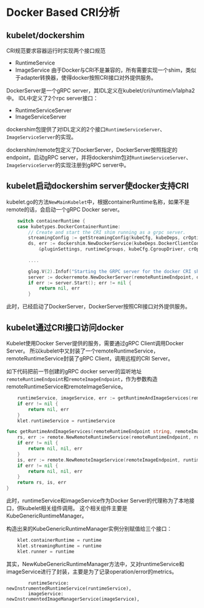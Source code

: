 # Docker Based CRI分析
## kubelet/dockershim
CRI规范要求容器运行时实现两个接口规范
* RuntimeService
* ImageService
由于Docker与CRI不是兼容的，所有需要实现一个shim，类似于adapter转换器，使得docker按照CRI接口对外提供服务。

DockerServer是一个gRPC server，其IDL定义在kubelet/cri/runtime/v1alpha2中。
IDL中定义了2个rpc server接口：
* RuntimeServiceServer
* ImageServiceServer

dockershim包提供了对IDL定义的2个接口`RuntimeServiceServer`、`ImageServiceServer`的实现。

dockershim/remote包定义了DockerServer，DockerServer按照指定的endpoint，启动gRPC server，并将dockershim包对`RuntimeServiceServer`、`ImageServiceServer`的实现注册到gRPC server中。

## kubelet启动dockershim server使docker支持CRI
kubelet.go的方法`NewMainKubelet`中，根据containerRuntime名称，如果不是remote的话，会启动一个gRPC Docker server。
```go
    switch containerRuntime {
	case kubetypes.DockerContainerRuntime:
		// Create and start the CRI shim running as a grpc server.
		streamingConfig := getStreamingConfig(kubeCfg, kubeDeps, crOptions)
		ds, err := dockershim.NewDockerService(kubeDeps.DockerClientConfig, crOptions.PodSandboxImage, streamingConfig,
			&pluginSettings, runtimeCgroups, kubeCfg.CgroupDriver, crOptions.DockershimRootDirectory, !crOptions.RedirectContainerStreaming)
        
        ....

		glog.V(2).Infof("Starting the GRPC server for the docker CRI shim.")
		server := dockerremote.NewDockerServer(remoteRuntimeEndpoint, ds)
		if err := server.Start(); err != nil {
			return nil, err
        }
```
此时，已经启动了DockerServer，DockerServer按照CRI接口对外提供服务。

## kubelet通过CRI接口访问docker
Kubelet使用Docker Server提供的服务，需要通过gRPC Client调用Docker Server。
所以kubelet中又封装了一个remoteRuntimeService，remoteRuntimeService封装了gRPC Client，调用远程的CRI Server。

如下代码把前一节创建的gRPC docker server的监听地址`remoteRuntimeEndpoint`和`remoteImageEndpoint`，作为参数构造remoteRuntimeService和remoteImageService。

```go
	runtimeService, imageService, err := getRuntimeAndImageServices(remoteRuntimeEndpoint, remoteImageEndpoint, kubeCfg.RuntimeRequestTimeout)
	if err != nil {
		return nil, err
	}
	klet.runtimeService = runtimeService
```
```go
func getRuntimeAndImageServices(remoteRuntimeEndpoint string, remoteImageEndpoint string, runtimeRequestTimeout metav1.Duration) (internalapi.RuntimeService, internalapi.ImageManagerService, error) {
	rs, err := remote.NewRemoteRuntimeService(remoteRuntimeEndpoint, runtimeRequestTimeout.Duration)
	if err != nil {
		return nil, nil, err
	}
	is, err := remote.NewRemoteImageService(remoteImageEndpoint, runtimeRequestTimeout.Duration)
	if err != nil {
		return nil, nil, err
	}
	return rs, is, err
}
```
此时，runtimeService和imageService作为Docker Server的代理称为了本地接口，供kubelet相关组件调用。
这个相关组件主要是KubeGenericRuntimeManager。

构造出来的KubeGenericRuntimeManager实例分别赋值给三个接口：
``` go
	klet.containerRuntime = runtime
	klet.streamingRuntime = runtime
	klet.runner = runtime
```

其实，NewKubeGenericRuntimeManager方法中，又对runtimeService和imageService进行了封装，主要是为了记录operation/error的metrics。
```
		runtimeService:      newInstrumentedRuntimeService(runtimeService),
		imageService:        newInstrumentedImageManagerService(imageService),
```




